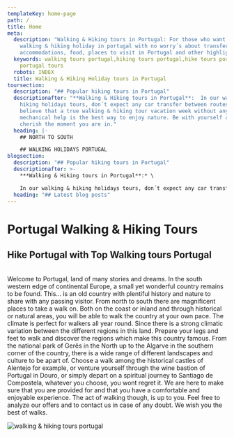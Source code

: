 ```yaml
---
templateKey: home-page
path: /
title: Home
meta:
  description: "Walking & Hiking tours in Portugal: For those who want a true
    walking & hiking holiday in portugal with no worry´s about transfer´s,
    accommodations, food, places to visit in Portugal and other highlights"
  keywords: walking tours portugal,hiking tours portugal,hike tours portugal, walk
    portugal tours
  robots: INDEX
  title: Walking & Hiking Holiday tours in Portugal
toursection:
  description: "## Popular hiking tours in Portugal"
  descriptionafter: "**Walking & Hiking tours in Portugal**:  In our walking &
    hiking holidays tours, don´t expect any car transfer between routes. We
    believe that a true walking & hiking tour vacation week without any
    mechanical help is the best way to enjoy nature. Be with yourself and
    cherish the moment you are in."
  heading: |-
    ## NORTH TO SOUTH

    ## WALKING HOLIDAYS PORTUGAL
blogsection:
  description: "## Popular hiking tours in Portugal"
  descriptionafter: >-
    ***Walking & Hiking tours in Portugal**:* \

    In our walking & hiking holidays tours, don´t expect any car transfer between routes. We believe that a true walking & hiking tour vacation week without any mechanical help is the best way to enjoy nature. Be with yourself and cherish the moment you are in.
  heading: "## Latest blog posts"
---
```

# Portugal Walking & Hiking Tours

## Hike Portugal with Top Walking tours Portugal

\
Welcome to Portugal, land of many stories and dreams. In the south western edge of continental Europe, a small yet wonderful country remains to be found. This... is an old country with plentiful history and nature to share with any passing visitor. From north to south there are magnificent places to take a walk on. Both on the coast or inland and through historical or natural areas, you will be able to walk the country at your own pace. The climate is perfect for walkers all year round. Since there is a strong climatic variation between the different regions in this land. Prepare your legs and feet to walk and discover the regions which make this country famous. From the national park of Gerês in the North up to the Algarve in the southern corner of the country, there is a wide range of different landscapes and culture to be apart of. Choose a walk among the historical castles of Alentejo for example, or venture yourself through the wine bastion of Portugal in Douro, or simply depart on a spiritual journey to Santiago de Compostela, whatever you choose, you wont regret it. We are here to make sure that you are provided for and that you have a comfortable and enjoyable experience. The act of walking though, is up to you. Feel free to analyze our offers and to contact us in case of any doubt. We wish you the best of walks.

![walking & hiking tours portugal](/img/the-way-of-st.-james-bike-tour-fold-n-visit-cycling-holidays-1738.jpg "walking & hiking tours portugal")